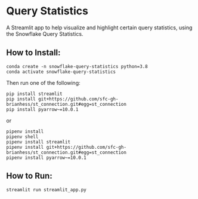 # Query Statistics
A Streamlit app to help visualize and highlight certain query statistics, using the Snowflake Query Statistics.

## How to Install:
```
conda create -n snowflake-query-statistics python=3.8
conda activate snowflake-query-statistics
```

Then run one of the following:
```
pip install streamlit
pip install git+https://github.com/sfc-gh-brianhess/st_connection.git#egg=st_connection
pip install pyarrow~=10.0.1
```

or

```
pipenv install
pipenv shell
pipenv install streamlit
pipenv install git+https://github.com/sfc-gh-brianhess/st_connection.git#egg=st_connection
pipenv install pyarrow~=10.0.1
```

## How to Run:
```
streamlit run streamlit_app.py
```